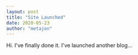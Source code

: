 ```yaml
---
layout: post
title: "Site Launched"
date: 2020-05-23
author: "metajon"
---
```


Hi.  I've finally done it.  I've launched another blog...
